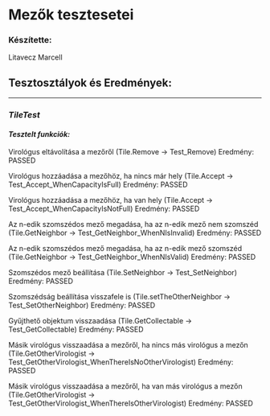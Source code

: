 # Mezők tesztesetei

### Készítette:
Litavecz Marcell

## Tesztosztályok és Eredmények:
***

### ***TileTest***

#### ***Tesztelt funkciók:***

Virológus eltávolítása a mezőről (Tile.Remove -> Test_Remove) Eredmény: PASSED

Virológus hozzáadása a mezőhöz, ha nincs már hely (Tile.Accept -> Test_Accept_WhenCapacityIsFull) Eredmény: PASSED

Virológus hozzáadása a mezőhöz, ha van hely (Tile.Accept -> Test_Accept_WhenCapacityIsNotFull) Eredmény: PASSED

Az n-edik szomszédos mező megadása, ha az n-edik mező nem szomszéd (Tile.GetNeighbor -> Test_GetNeighbor_WhenNIsInvalid) Eredmény: PASSED

Az n-edik szomszédos mező megadása, ha az n-edik mező szomszéd (Tile.GetNeighbor -> Test_GetNeighbor_WhenNIsValid) Eredmény: PASSED

Szomszédos mező beállítása (Tile.SetNeighbor -> Test_SetNeighbor) Eredmény: PASSED

Szomszédság beállítása visszafele is (Tile.setTheOtherNeighbor -> Test_SetOtherNeighbor) Eredmény: PASSED

Gyűjthető objektum visszaadása (Tile.GetCollectable -> Test_GetCollectable) Eredmény: PASSED

Másik virológus visszaadása a mezőről, ha nincs más virológus a mezőn (Tile.GetOtherVirologist -> Test_GetOtherVirologist_WhenThereIsNoOtherVirologist) Eredmény: PASSED

Másik virológus visszaadása a mezőről, ha van más virológus a mezőn (Tile.GetOtherVirologist -> Test_GetOtherVirologist_WhenThereIsOtherVirologist) Eredmény: PASSED